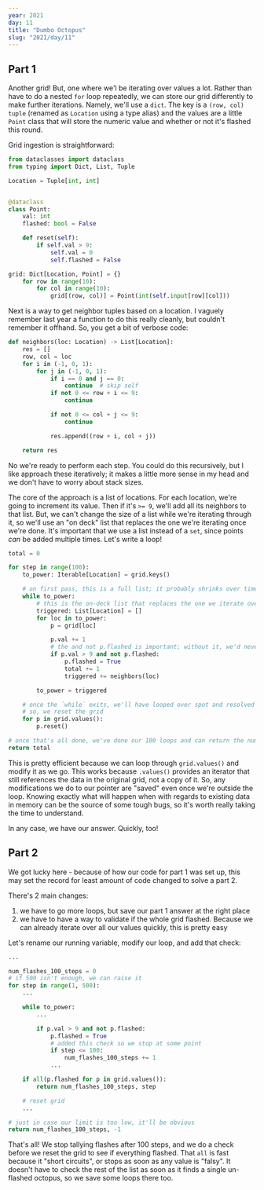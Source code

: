 ```yaml
---
year: 2021
day: 11
title: "Dumbo Octopus"
slug: "2021/day/11"
---
```


## Part 1

Another grid! But, one where we'l be iterating over values a lot. Rather than have to do a nested `for` loop repeatedly, we can store our grid differently to make further iterations. Namely, we'll use a `dict`. The key is a `(row, col)` `tuple` (renamed as `Location` using a type alias) and the values are a little `Point` class that will store the numeric value and whether or not it's flashed this round.

Grid ingestion is straightforward:

```py
from dataclasses import dataclass
from typing import Dict, List, Tuple

Location = Tuple[int, int]


@dataclass
class Point:
    val: int
    flashed: bool = False

    def reset(self):
        if self.val > 9:
            self.val = 0
            self.flashed = False

grid: Dict[Location, Point] = {}
    for row in range(10):
        for col in range(10):
            grid[(row, col)] = Point(int(self.input[row][col]))
```

Next is a way to get neighbor tuples based on a location. I vaguely remember last year a function to do this really cleanly, but couldn't remember it offhand. So, you get a bit of verbose code:

```py
def neighbors(loc: Location) -> List[Location]:
    res = []
    row, col = loc
    for i in (-1, 0, 1):
        for j in (-1, 0, 1):
            if i == 0 and j == 0:
                continue  # skip self
            if not 0 <= row + i <= 9:
                continue

            if not 0 <= col + j <= 9:
                continue

            res.append((row + i, col + j))

    return res
```

No we're ready to perform each step. You could do this recursively, but I like approach these iteratively; it makes a little more sense in my head and we don't have to worry about stack sizes.

The core of the approach is a list of locations. For each location, we're going to increment its value. Then if it's `>= 9`, we'll add all its neighbors to that list. But, we can't change the size of a list while we're iterating through it, so we'll use an "on deck" list that replaces the one we're iterating once we're done. It's important that we use a list instead of a `set`, since points _can_ be added multiple times. Let's write a loop!

```py
total = 0

for step in range(100):
    to_power: Iterable[Location] = grid.keys()

    # on first pass, this is a full list; it probably shrinks over time
    while to_power:
        # this is the on-deck list that replaces the one we iterate over
        triggered: List[Location] = []
        for loc in to_power:
            p = grid[loc]

            p.val += 1
            # the and not p.flashed is important; without it, we'd never exit
            if p.val > 9 and not p.flashed:
                p.flashed = True
                total += 1
                triggered += neighbors(loc)

        to_power = triggered

    # once the `while` exits, we'll have looped over spot and resolved every chain reaction
    # so, we reset the grid
    for p in grid.values():
        p.reset()

# once that's all done, we've done our 100 loops and can return the number of flashes
return total
```

This is pretty efficient because we can loop through `grid.values()` and modify it as we go. This works because `.values()` provides an iterator that still references the data in the original grid, not a copy of it. So, any modifications we do to our pointer are "saved" even once we're outside the loop. Knowing exactly what will happen when with regards to existing data in memory can be the source of some tough bugs, so it's worth really taking the time to understand.

In any case, we have our answer. Quickly, too!

## Part 2

We got lucky here - because of how our code for part 1 was set up, this may set the record for least amount of code changed to solve a part 2.

There's 2 main changes:

1. we have to go more loops, but save our part 1 answer at the right place
2. we have to have a way to validate if the whole grid flashed. Because we can already iterate over all our values quickly, this is pretty easy

Let's rename our running variable, modify our loop, and add that check:

```py
...

num_flashes_100_steps = 0
# if 500 isn't enough, we can raise it
for step in range(1, 500):
    ...

    while to_power:
        ...

        if p.val > 9 and not p.flashed:
            p.flashed = True
            # added this check so we stop at some point
            if step <= 100:
                num_flashes_100_steps += 1
            ...

    if all(p.flashed for p in grid.values()):
        return num_flashes_100_steps, step

    # reset grid
    ...

# just in case our limit is too low, it'll be obvious
return num_flashes_100_steps, -1
```

That's all! We stop tallying flashes after 100 steps, and we do a check before we reset the grid to see if everything flashed. That `all` is fast because it "short circuits", or stops as soon as any value is "falsy". It doesn't have to check the rest of the list as soon as it finds a single un-flashed octopus, so we save some loops there too.
